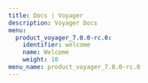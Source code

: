 ```yaml
---
title: Docs | Voyager
description: Voyager Docs
menu:
  product_voyager_7.0.0-rc.0:
    identifier: welcome
    name: Welcome
    weight: 10
menu_name: product_voyager_7.0.0-rc.0
---
```


